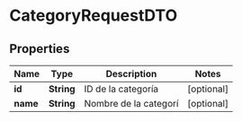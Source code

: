 

# CategoryRequestDTO


## Properties

| Name | Type | Description | Notes |
|------------ | ------------- | ------------- | -------------|
|**id** | **String** | ID de la categoría |  [optional] |
|**name** | **String** | Nombre de la categorí |  [optional] |



